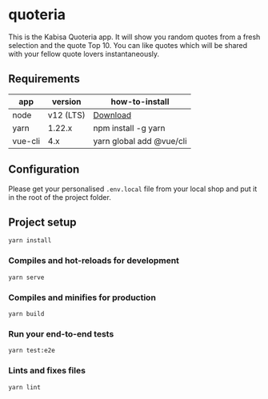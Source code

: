 # quoteria

This is the Kabisa Quoteria app. It will show you random quotes from a fresh selection and the quote Top 10. You can like quotes which will be shared with your fellow quote lovers instantaneously.

## Requirements

| app     | version   | how-to-install                              |
| ------- | --------- | ------------------------------------------- |
| node    | v12 (LTS) | [Download](https://nodejs.org/en/download/) |
| yarn    | 1.22.x    | npm install -g yarn                         |
| vue-cli | 4.x       | yarn global add @vue/cli                    |

## Configuration

Please get your personalised `.env.local` file from your local shop and put it in the root of the project folder.

## Project setup

```
yarn install
```

### Compiles and hot-reloads for development

```
yarn serve
```

### Compiles and minifies for production

```
yarn build
```

### Run your end-to-end tests

```
yarn test:e2e
```

### Lints and fixes files

```
yarn lint
```
